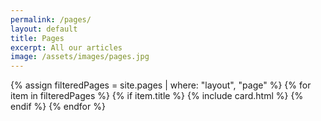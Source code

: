 ```yaml
---
permalink: /pages/
layout: default
title: Pages
excerpt: All our articles
image: /assets/images/pages.jpg
---
```

<!-- Content -->
<main class="p-3" aria-label="Content">
    <section class="container">
        <div class="row row-cols-1 row-cols-md-3">
            {% assign filteredPages = site.pages | where: "layout", "page" %}
            {% for item in filteredPages %}
            {% if item.title %}
            {% include card.html %}
            {% endif %}
            {% endfor %}
        </div>
    </section>
</main>